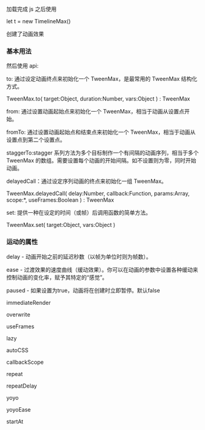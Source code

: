 加载完成 js 之后使用

let t = new TimelineMax()

创建了动画效果

### 基本用法

然后使用 api:

to: 通过设定动画终点来初始化一个 TweenMax，是最常用的 TweenMax 结构化方式。

TweenMax.to( target:Object, duration:Number, vars:Object ) : TweenMax

from: 通过设置动画起始点来初始化一个 TweenMax，相当于动画从设置点开始。

fromTo: 通过设置动画起始点和结束点来初始化一个 TweenMax，相当于动画从设置点到第二个设置点。

staggerTo:stagger 系列方法为多个目标制作一个有间隔的动画序列，相当于多个 TweenMax 的数组。需要设置每个动画的开始间隔。如不设置则为零，同时开始动画。

delayedCall：通过设定序列动画的终点来初始化一组 TweenMax。

TweenMax.delayedCall( delay:Number, callback:Function, params:Array, scope:\*, useFrames:Boolean ) : TweenMax

set: 提供一种在设定的时间（或帧）后调用函数的简单方法。

TweenMax.set( target:Object, vars:Object )


### 运动的属性

delay - 动画开始之前的延迟秒数（以帧为单位时则为帧数）。

ease - 过渡效果的速度曲线（缓动效果）。你可以在动画的参数中设置各种缓动来控制动画的变化率，赋予其特定的“感觉”。

paused - 如果设置为true，动画将在创建时立即暂停。默认false

immediateRender

overwrite

useFrames

lazy

autoCSS

callbackScope

repeat

repeatDelay

yoyo

yoyoEase

startAt